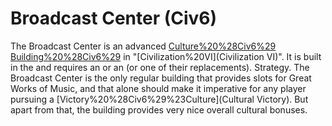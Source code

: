 # Broadcast Center (Civ6)

The Broadcast Center is an advanced [Culture%20%28Civ6%29](cultural) [Building%20%28Civ6%29](building) in "[Civilization%20VI](Civilization VI)". It is built in the and requires an or an (or one of their replacements).
Strategy.
The Broadcast Center is the only regular building that provides slots for Great Works of Music, and that alone should make it imperative for any player pursuing a [Victory%20%28Civ6%29%23Culture](Cultural Victory). But apart from that, the building provides very nice overall cultural bonuses.